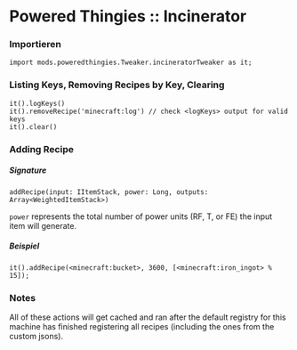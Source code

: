 # Powered Thingies :: Incinerator

### Importieren
```zenscript
import mods.poweredthingies.Tweaker.incineratorTweaker as it;
```

### Listing Keys, Removing Recipes by Key, Clearing
```zenscript
it().logKeys()
it().removeRecipe('minecraft:log') // check <logKeys> output for valid keys
it().clear()
```

### Adding Recipe
##### Signature
```zenscript
addRecipe(input: IItemStack, power: Long, outputs: Array<WeightedItemStack>)
```
`power` represents the total number of power units (RF, T, or FE) the input item will generate.
##### Beispiel
```zenscript
it().addRecipe(<minecraft:bucket>, 3600, [<minecraft:iron_ingot> % 15]);
```

### Notes
All of these actions will get cached and ran after the default registry for this machine has finished registering all recipes (including the ones from the custom jsons).
